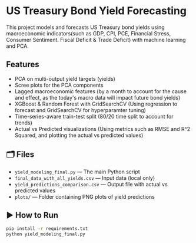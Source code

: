 # US Treasury Bond Yield Forecasting

This project models and forecasts US Treasury bond yields using macroeconomic indicators(such as GDP, CPI, PCE, Financial Stress, Consumer Sentiment. Fiscal Deficit & Trade Deficit) with machine learning and PCA.

## Features
- PCA on multi-output yield targets (yields)
- Scree plots for the PCA components
- Lagged macroeconomic features (by a month to account for the cause and effect, as the today's macro data will impact future bond yields)
- XGBoost & Random Forest with GridSearchCV (Using regression to forecast and GridSearchCV for hyperparamter tuning)
- Time-series-aware train-test split (80/20 time split to account for trends)
- Actual vs Predicted visualizations (Using metrics such as RMSE and R^2 Squared, and plotting the actual vs predicted values)


## 🗂 Files
- `yield_modeling_final.py` — The main Python script
- `final_data_with_all_yields.csv` — Input data (local only)
- `yield_predictions_comparison.csv` — Output file with actual vs predicted values
- `plots/` — Folder containing PNG plots of yield predictions

## ▶️ How to Run
```bash
pip install -r requirements.txt
python yield_modeling_final.py
